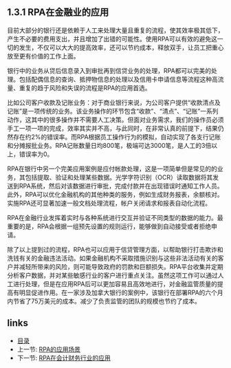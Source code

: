 ## 1.3.1 RPA在金融业的应用

目前大部分的银行还是依赖于人工来处理大量且重复的流程，使其效率极其低下，产生不必要的费用支出，并且增加了出错的可能性。使用RPA可以有效的避免这一切的发生，不仅可以大大的提高效率，还可以节约成本，释放双手，让员工把重心放至更有价值的工作上面。

银行中的业务从贷后信息录入到审批再到信贷业务的处理，RPA都可以完美的处理。包括配偶信息的查询、抵押物信息的处理以及信用卡申请信息等流程这种高流量、重复的趋于风险和失误的流程是RPA的应用首选。

比如公司客户收款及记账业务：对于商业银行来说，为公司客户提供“收款清点及记账”是一项传统的业务。该业务操作的环节包含“收款”、“清点”、“记账”一系列动作，这其中的很多操作并不需要人工决策。但面对业务需求，我们的操作员必须手工一项一项的完成，效率其实并不高，与此同时，在非常认真的前提下，结果仍然存在约2%的错误率。而RPA根据员工操作行为的模拟，自动实现了各支行记账和分摊报批业务。RPA记账数量日均800笔，极端可达3000笔，是人工的3倍以上，错误率为0。

RPA在银行中另一个完美应用案例是应付帐款处理，这是一项简单但是常见的的业务，其包括提取、验证和处理某些数据。光学字符识别（OCR）读取数据将其发送到RPA系统，然后对该数据进行审批，完成付款并在出现错误时通知工作人员。此外，RPA可以优化金融机构的其他种类的服务，例如生成财务报表，余额核对。实施RPA还可显著加速一般文档处理流程，帐户关闭请求和报表自动化流程。

RPA在金融行业发挥着实时与各种系统进行交互并验证不同类型的数据的能力。最重要的是，RPA会根据一组预先设置的规则运行，能够做到自动接受或者拒绝申请。

除了以上提到过的流程，RPA也可以应用于信贷管理方面，以帮助银行打击欺诈和洗钱有关的金融违法活动。如果金融机构不采取措施识别与这些非法活动有关的客户并减轻所带来的风险，则可能导致政府的罚款和巨额损失。RPA平台收集并定期分析客户数据，并对某些敏感行业的客户进行重点关注。虽然这项工作可以通过人工进行处理，但是在应用RPA后可以更加容易且高效地进行，对金融监管质量的提高有明显促进作用。在一家涉及加拿大银行的案例中，该银行在部署RPA的六个月内节省了75万美元的成本。减少了负责监管的团队的规模也节约了成本。

## links
   * [目录](<preface.md>)
   * 上一节: [RPA的应用场景](<01.3.0.md>)
   * 下一节: [RPA在会计财务行业的应用](<01.3.2.md>)